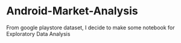 # Android-Market-Analysis
From google playstore dataset, I decide to make some notebook for Exploratory Data Analysis
